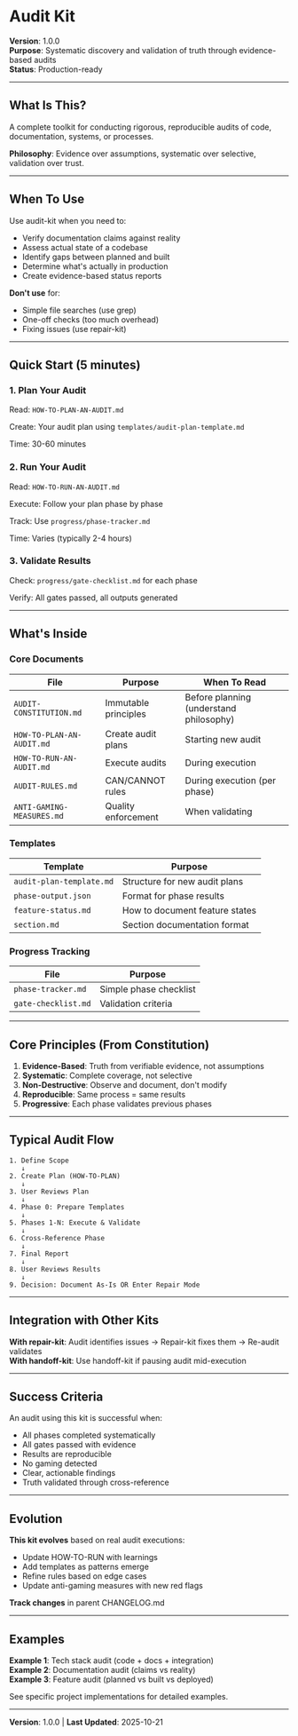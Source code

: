 # Audit Kit

**Version**: 1.0.0  
**Purpose**: Systematic discovery and validation of truth through evidence-based audits  
**Status**: Production-ready

---

## What Is This?

A complete toolkit for conducting rigorous, reproducible audits of code, documentation, systems, or processes.

**Philosophy**: Evidence over assumptions, systematic over selective, validation over trust.

---

## When To Use

Use audit-kit when you need to:
- Verify documentation claims against reality
- Assess actual state of a codebase
- Identify gaps between planned and built
- Determine what's actually in production
- Create evidence-based status reports

**Don't use** for:
- Simple file searches (use grep)
- One-off checks (too much overhead)
- Fixing issues (use repair-kit)

---

## Quick Start (5 minutes)

### 1. Plan Your Audit

Read: `HOW-TO-PLAN-AN-AUDIT.md`

Create: Your audit plan using `templates/audit-plan-template.md`

Time: 30-60 minutes

### 2. Run Your Audit

Read: `HOW-TO-RUN-AN-AUDIT.md`

Execute: Follow your plan phase by phase

Track: Use `progress/phase-tracker.md`

Time: Varies (typically 2-4 hours)

### 3. Validate Results

Check: `progress/gate-checklist.md` for each phase

Verify: All gates passed, all outputs generated

---

## What's Inside

### Core Documents

| File | Purpose | When To Read |
|------|---------|--------------|
| `AUDIT-CONSTITUTION.md` | Immutable principles | Before planning (understand philosophy) |
| `HOW-TO-PLAN-AN-AUDIT.md` | Create audit plans | Starting new audit |
| `HOW-TO-RUN-AN-AUDIT.md` | Execute audits | During execution |
| `AUDIT-RULES.md` | CAN/CANNOT rules | During execution (per phase) |
| `ANTI-GAMING-MEASURES.md` | Quality enforcement | When validating |

### Templates

| Template | Purpose |
|----------|---------|
| `audit-plan-template.md` | Structure for new audit plans |
| `phase-output.json` | Format for phase results |
| `feature-status.md` | How to document feature states |
| `section.md` | Section documentation format |

### Progress Tracking

| File | Purpose |
|------|---------|
| `phase-tracker.md` | Simple phase checklist |
| `gate-checklist.md` | Validation criteria |

---

## Core Principles (From Constitution)

1. **Evidence-Based**: Truth from verifiable evidence, not assumptions
2. **Systematic**: Complete coverage, not selective
3. **Non-Destructive**: Observe and document, don't modify
4. **Reproducible**: Same process = same results
5. **Progressive**: Each phase validates previous phases

---

## Typical Audit Flow

```
1. Define Scope
   ↓
2. Create Plan (HOW-TO-PLAN)
   ↓
3. User Reviews Plan
   ↓
4. Phase 0: Prepare Templates
   ↓
5. Phases 1-N: Execute & Validate
   ↓
6. Cross-Reference Phase
   ↓
7. Final Report
   ↓
8. User Reviews Results
   ↓
9. Decision: Document As-Is OR Enter Repair Mode
```

---

## Integration with Other Kits

**With repair-kit**: Audit identifies issues → Repair-kit fixes them → Re-audit validates  
**With handoff-kit**: Use handoff-kit if pausing audit mid-execution

---

## Success Criteria

An audit using this kit is successful when:
- All phases completed systematically
- All gates passed with evidence
- Results are reproducible
- No gaming detected
- Clear, actionable findings
- Truth validated through cross-reference

---

## Evolution

**This kit evolves** based on real audit executions:
- Update HOW-TO-RUN with learnings
- Add templates as patterns emerge
- Refine rules based on edge cases
- Update anti-gaming measures with new red flags

**Track changes** in parent CHANGELOG.md

---

## Examples

**Example 1**: Tech stack audit (code + docs + integration)  
**Example 2**: Documentation audit (claims vs reality)  
**Example 3**: Feature audit (planned vs built vs deployed)

See specific project implementations for detailed examples.

---

**Version**: 1.0.0 | **Last Updated**: 2025-10-21

